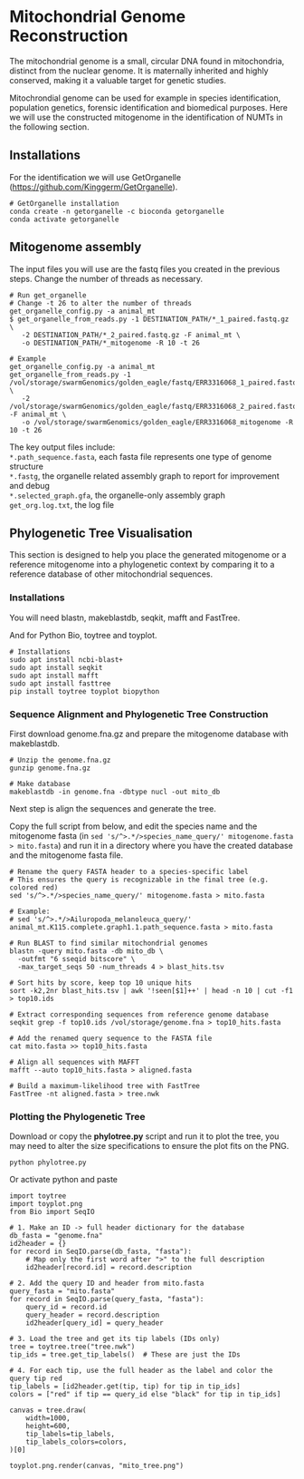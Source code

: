 # Mitochondrial Genome Reconstruction
The mitochondrial genome is a small, circular DNA found in mitochondria, distinct from the nuclear genome. It is maternally inherited and highly conserved, making it a valuable target for genetic studies.

Mitochrondial genome can be used for example in species identification, population genetics, forensic identification and biomedical purposes. Here we will use the constructed mitogenome in the identification of NUMTs in the following section.

## Installations
For the identification we will use GetOrganelle (https://github.com/Kinggerm/GetOrganelle).

```
# GetOrganelle installation
conda create -n getorganelle -c bioconda getorganelle
conda activate getorganelle
```

## Mitogenome assembly
The input files you will use are the fastq files you created in the previous steps. Change the number of threads as necessary.
```
# Run get_organelle
# Change -t 26 to alter the number of threads
get_organelle_config.py -a animal_mt 
$ get_organelle_from_reads.py -1 DESTINATION_PATH/*_1_paired.fastq.gz \
   -2 DESTINATION_PATH/*_2_paired.fastq.gz -F animal_mt \
   -o DESTINATION_PATH/*_mitogenome -R 10 -t 26

# Example
get_organelle_config.py -a animal_mt 
get_organelle_from_reads.py -1 /vol/storage/swarmGenomics/golden_eagle/fastq/ERR3316068_1_paired.fastq.gz  \
   -2 /vol/storage/swarmGenomics/golden_eagle/fastq/ERR3316068_2_paired.fastq.gz -F animal_mt \
   -o /vol/storage/swarmGenomics/golden_eagle/ERR3316068_mitogenome -R 10 -t 26
```
The key output files include: \
``*.path_sequence.fasta``, each fasta file represents one type of genome structure \
``*.fastg``, the organelle related assembly graph to report for improvement and debug \
``*.selected_graph.gfa``, the organelle-only assembly graph \
``get_org.log.txt``, the log file 

## Phylogenetic Tree Visualisation
This section is designed to help you place the generated mitogenome or a reference mitogenome into a phylogenetic context by comparing it to a reference database of other mitochondrial sequences.

### Installations
You will need blastn, makeblastdb, seqkit, mafft and FastTree.

And for Python Bio, toytree and toyplot.
```
# Installations
sudo apt install ncbi-blast+
sudo apt install seqkit
sudo apt install mafft
sudo apt install fasttree
pip install toytree toyplot biopython
```

### Sequence Alignment and Phylogenetic Tree Construction
First download genome.fna.gz and prepare the mitogenome database with makeblastdb.

```
# Unzip the genome.fna.gz
gunzip genome.fna.gz

# Make database
makeblastdb -in genome.fna -dbtype nucl -out mito_db
```
Next step is align the sequences and generate the tree.

Copy the full script from below, and edit the species name and the mitogenome fasta (in ``` sed 's/^>.*/>species_name_query/' mitogenome.fasta > mito.fasta ```) and run it in a directory where you have the created database and the mitogenome fasta file.

```
# Rename the query FASTA header to a species-specific label
# This ensures the query is recognizable in the final tree (e.g. colored red)
sed 's/^>.*/>species_name_query/' mitogenome.fasta > mito.fasta

# Example:
# sed 's/^>.*/>Ailuropoda_melanoleuca_query/' animal_mt.K115.complete.graph1.1.path_sequence.fasta > mito.fasta

# Run BLAST to find similar mitochondrial genomes
blastn -query mito.fasta -db mito_db \
  -outfmt "6 sseqid bitscore" \
  -max_target_seqs 50 -num_threads 4 > blast_hits.tsv

# Sort hits by score, keep top 10 unique hits
sort -k2,2nr blast_hits.tsv | awk '!seen[$1]++' | head -n 10 | cut -f1 > top10.ids

# Extract corresponding sequences from reference genome database
seqkit grep -f top10.ids /vol/storage/genome.fna > top10_hits.fasta

# Add the renamed query sequence to the FASTA file
cat mito.fasta >> top10_hits.fasta

# Align all sequences with MAFFT
mafft --auto top10_hits.fasta > aligned.fasta

# Build a maximum-likelihood tree with FastTree
FastTree -nt aligned.fasta > tree.nwk
```
### Plotting the Phylogenetic Tree
Download or copy the **phylotree.py** script and run it to plot the tree, you may need to alter the size specifications to ensure the plot fits on the PNG.
```
python phylotree.py
```
Or activate python and paste
```
import toytree
import toyplot.png
from Bio import SeqIO

# 1. Make an ID -> full header dictionary for the database
db_fasta = "genome.fna"
id2header = {}
for record in SeqIO.parse(db_fasta, "fasta"):
    # Map only the first word after ">" to the full description
    id2header[record.id] = record.description

# 2. Add the query ID and header from mito.fasta
query_fasta = "mito.fasta"
for record in SeqIO.parse(query_fasta, "fasta"):
    query_id = record.id
    query_header = record.description
    id2header[query_id] = query_header

# 3. Load the tree and get its tip labels (IDs only)
tree = toytree.tree("tree.nwk")
tip_ids = tree.get_tip_labels()  # These are just the IDs

# 4. For each tip, use the full header as the label and color the query tip red
tip_labels = [id2header.get(tip, tip) for tip in tip_ids]
colors = ["red" if tip == query_id else "black" for tip in tip_ids]

canvas = tree.draw(
    width=1000,
    height=600,
    tip_labels=tip_labels,
    tip_labels_colors=colors,
)[0]

toyplot.png.render(canvas, "mito_tree.png")
```
